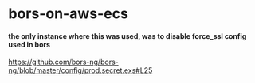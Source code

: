 # bors-on-aws-ecs

#### the only instance where this was used, was to disable force_ssl config used in bors
https://github.com/bors-ng/bors-ng/blob/master/config/prod.secret.exs#L25

